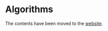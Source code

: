 # Algorithms

The contents have been moved to the [website](https://yangshun.github.io/tech-interview-handbook/algorithms/algorithms-introduction).

<!-- TODO: Remove in future -->
